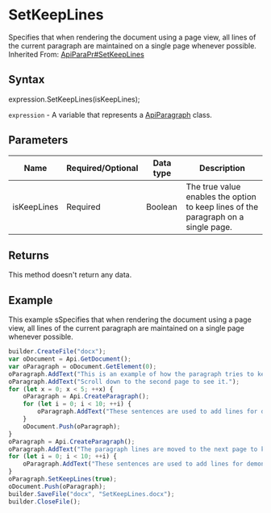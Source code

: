 # SetKeepLines

Specifies that when rendering the document using a page view, all lines of the current paragraph are maintained on a single page whenever possible.<br>Inherited From: [ApiParaPr#SetKeepLines](../../ApiParaPr/Methods/SetKeepLines.md)

## Syntax

expression.SetKeepLines(isKeepLines);

`expression` - A variable that represents a [ApiParagraph](../ApiParagraph.md) class.

## Parameters

| **Name** | **Required/Optional** | **Data type** | **Description** |
| ------------- | ------------- | ------------- | ------------- |
| isKeepLines | Required | Boolean | The true value enables the option to keep lines of the paragraph on a single page. |

## Returns

This method doesn't return any data.

## Example

This example sSpecifies that when rendering the document using a page view, all lines of the current paragraph are maintained on a single page whenever possible.

```javascript
builder.CreateFile("docx");
var oDocument = Api.GetDocument();
var oParagraph = oDocument.GetElement(0);
oParagraph.AddText("This is an example of how the paragraph tries to keep lines together. ");
oParagraph.AddText("Scroll down to the second page to see it.");
for (let x = 0; x < 5; ++x) {
	oParagraph = Api.CreateParagraph();
	for (let i = 0; i < 10; ++i) {
		oParagraph.AddText("These sentences are used to add lines for demonstrative purposes. ");
	}
	oDocument.Push(oParagraph);
}
oParagraph = Api.CreateParagraph();
oParagraph.AddText("The paragraph lines are moved to the next page to keep them together. ");
for (let i = 0; i < 10; ++i) {
	oParagraph.AddText("These sentences are used to add lines for demonstrative purposes. ");
}
oParagraph.SetKeepLines(true);
oDocument.Push(oParagraph);
builder.SaveFile("docx", "SetKeepLines.docx");
builder.CloseFile();
```